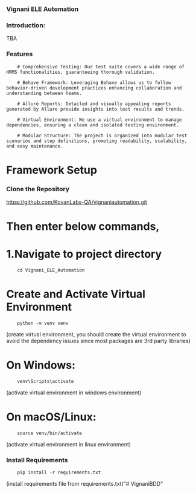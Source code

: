 ### Vignani ELE Automation

### Introduction:
TBA

### Features

        # Comprehensive Testing: Our test suite covers a wide range of HRMS functionalities, guaranteeing thorough validation.

        # Behave Framework: Leveraging Behave allows us to follow behavior-driven development practices enhancing collaboration and understanding between teams.

        # Allure Reports: Detailed and visually appealing reports generated by Allure provide insights into test results and trends.

        # Virtual Environment: We use a virtual environment to manage dependencies, ensuring a clean and isolated testing environment.

        # Modular Structure: The project is organized into modular test scenarios and step definitions, promoting readability, scalability, and easy maintenance.


# Framework Setup

### Clone the Repository

https://github.com/KovanLabs-QA/vignaniautomation.git

# Then enter below commands,
# 1.Navigate to project directory
        cd Vignani_ELE_Automation 

# Create and Activate Virtual Environment

        python -m venv venv 
(create virtual environment, you should create the virtual environment to
avoid the dependency issues since most packages are 3rd party libraries)

# On Windows:
        venv\Scripts\activate  
(activate virtual environment in windows environment)

# On macOS/Linux:
        source venv/bin/activate 
(activate virtual environment in linux environment)

### Install Requirements

        pip install -r requirements.txt 
(install requirements file from requirements.txt)"# VignaniBDD" 
